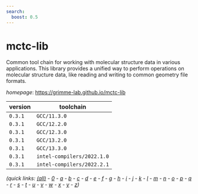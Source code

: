 ```yaml
---
search:
  boost: 0.5
---
```

# mctc-lib

Common tool chain for working with molecular structure data in various applications. This library provides a unified way to perform operations on molecular structure data, like reading and writing to common geometry file formats.

*homepage*: <https://grimme-lab.github.io/mctc-lib>

version | toolchain
--------|----------
``0.3.1`` | ``GCC/11.3.0``
``0.3.1`` | ``GCC/12.2.0``
``0.3.1`` | ``GCC/12.3.0``
``0.3.1`` | ``GCC/13.2.0``
``0.3.1`` | ``GCC/13.3.0``
``0.3.1`` | ``intel-compilers/2022.1.0``
``0.3.1`` | ``intel-compilers/2022.2.1``


*(quick links: [(all)](../index.md) - [0](../0/index.md) - [a](../a/index.md) - [b](../b/index.md) - [c](../c/index.md) - [d](../d/index.md) - [e](../e/index.md) - [f](../f/index.md) - [g](../g/index.md) - [h](../h/index.md) - [i](../i/index.md) - [j](../j/index.md) - [k](../k/index.md) - [l](../l/index.md) - [m](../m/index.md) - [n](../n/index.md) - [o](../o/index.md) - [p](../p/index.md) - [q](../q/index.md) - [r](../r/index.md) - [s](../s/index.md) - [t](../t/index.md) - [u](../u/index.md) - [v](../v/index.md) - [w](../w/index.md) - [x](../x/index.md) - [y](../y/index.md) - [z](../z/index.md))*

